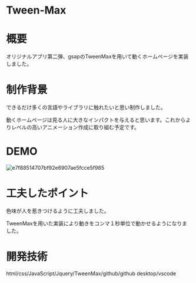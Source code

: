 # Tween-Max
# 概要
オリジナルアプリ第二弾、gsapのTweenMaxを用いて動くホームページを実装しました。
# 制作背景
できるだけ多くの言語やライブラリに触れたいと思い制作しました。

動くホームページは見る人に大きなインパクトを与えると思います。これからよりレベルの高いアニメーション作成に取り組む予定です。
# DEMO
![e7f88514707bf92e6907ae5fcce5f985](https://user-images.githubusercontent.com/88130111/135398073-c30a2dc9-3d5b-4f49-88d6-76409b654c0a.gif)
# 工夫したポイント
色味が人を惹きつけるように工夫しました。

TweenMaxを用いた実装により動きをコンマ１秒単位で動かせるようになりました。
# 開発技術
html/css/JavaScript/Jquery/TweenMax/github/github desktop/vscode
